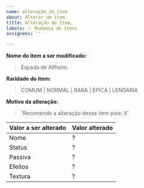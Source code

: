 ```yaml
---
name: alteração_de_item
about: Alterar um item.
title: Alteração de Item.
labels: 📈 Mudança de Itens
assignees: ''

---
```


**Nome do item a ser modificado:**
> Espada de Alfheim.

**Raridade do item:**
> COMUM | NORMAL | RARA | EPICA | LENDARIA

**Motivo da alteração:**
> 'Recomendo a alteração desse item pois: X'

| Valor a ser alterado | Valor alterado |
| ------ | ------ |
| Nome | ? |
| Status | ? |
| Passiva| ? |
| Efeitos | ? |
| Textura | ? |
